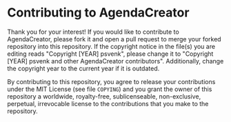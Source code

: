 # Contributing to AgendaCreator

Thank you for your interest! If you would like to contribute to AgendaCreator, please fork it and open a pull request to merge your forked repository into this repository. If the copyright notice in the file(s) you are editing reads "Copyright [YEAR] psvenk", please change it to "Copyright [YEAR] psvenk and other AgendaCreator contributors". Additionally, change the copyright year to the current year if it is outdated.

By contributing to this repository, you agree to release your contributions under the MIT License (see file `COPYING`) and you grant the owner of this repository a worldwide, royalty-free, sublicenseable, non-exclusive, perpetual, irrevocable license to the contributions that you make to the repository.
